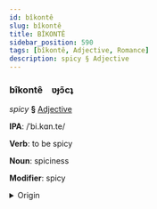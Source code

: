 ```yaml
---
id: bîkontê
slug: bîkontê
title: BÎKONTÊ
sidebar_position: 590
tags: [bîkontê, Adjective, Romance]
description: spicy § Adjective
---
```


### bîkontê&emsp;<span kind="abugida">ʋɟɔ̃cʇ</span>

*spicy* **§** [Adjective](../../tags/Adjective)

**IPA**: /ˈbi.kɑn.te/

**Verb**: to be spicy

**Noun**: spiciness

**Modifier**: spicy

<details>
    <summary>Origin</summary>
    Spanish picante [piˈkãn̪.t̪e]<br/>
    <em>Romance Language Family</em>
</details>